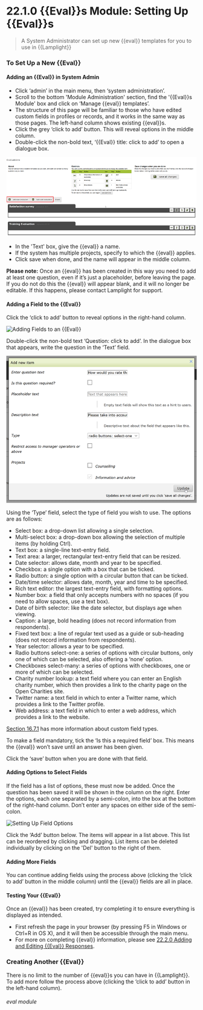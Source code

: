 # 22.1.0 {{Eval}}s Module: Setting Up {{Eval}}s

> A System Administrator can set up new {{eval}} templates for you to use in {{Lamplight}}



### To Set Up a New {{Eval}}

#### Adding an {{Eval}} in System Admin
- Click ‘admin’ in the main menu, then ‘system administration’.
- Scroll to the bottom 'Module Administration' section, find the '{{Eval}}s Module' box and click on ‘Manage {{eval}} templates’.
- The structure of this page will be familiar to those who have edited custom fields in profiles or records, and it works in the same way as those pages. The left-hand column shows existing {{eval}}s.
- Click the grey ‘click to add’ button. This will reveal options in the middle column.
- Double-click the non-bold text, ‘{{Eval}} title: click to add’ to open a dialogue box.

![Adding an {{Eval}} Template](22.1.0a.png)

- In the 'Text' box, give the {{eval}} a name.
- If the system has multiple projects, specify to which the {{eval}} applies.
- Click save when done, and the name will appear in the middle column.

**Please note:** Once an {{eval}} has been created in this way you need to add at least one question, even if it’s just a placeholder, before leaving the page. If you do not do this the {{eval}} will appear blank, and it will no longer be editable. If this happens, please contact Lamplight for support.

#### Adding a Field to the {{Eval}}

Click the ‘click to add’ button to reveal options in the right-hand column.

![Adding Fields to an {{Eval}}](22.1.0b.png)

Double-click the non-bold text ‘Question: click to add’.
In the dialogue box that appears, write the question in the ‘Text’ field.

![The {{Eval}} Fields Dialogue Box](22.1.0c.png)

Using the ‘Type’ field, select the type of field you wish to use. The options are as follows:
   - Select box: a drop-down list allowing a single selection.
   - Multi-select box: a drop-down box allowing the selection of multiple items (by holding Ctrl).
   - Text box: a single-line text-entry field.
   - Text area: a larger, rectangular text-entry field that can be resized.
   - Date selector: allows date, month and year to be specified.
   - Checkbox: a single option with a box that can be ticked.
   - Radio button: a single option with a circular button that can be ticked.
   - Date/time selector: allows date, month, year and time to be specified.
   - Rich text editor: the largest text-entry field, with formatting options.
   - Number box: a field that only accepts numbers with no spaces (if you need to allow spaces, use a text box).
   - Date of birth selector: like the date selector, but displays age when viewing.
   - Caption: a large, bold heading (does not record information from respondents).
   - Fixed text box: a line of regular text used as a guide or sub-heading (does not record information from respondents).
   - Year selector: allows a year to be specified.
   - Radio buttons select-one: a series of options with circular buttons, only one of which can be selected, also offering a ‘none’ option.
   - Checkboxes select-many: a series of options with checkboxes, one or more of which can be selected.
   - Charity number lookup: a text field where you can enter an English charity number, which then provides a link to the charity page on the Open Charities site.
   - Twitter name: a text field in which to enter a Twitter name, which provides a link to the Twitter profile.
   - Web address: a text field in which to enter a web address, which provides a link to the website.

[Section 16.7.1](/help/index/p/16.7.1) has more information about custom field types.

To make a field mandatory, tick the ‘Is this a required field’ box. This means the {{eval}} won’t save until an answer has been given.

Click the ‘save’ button when you are done with that field.

#### Adding Options to Select Fields
If the field has a list of options, these must now be added.  Once the question has been saved it will be shown in the column on the right.  Enter the options, each one separated by a semi-colon, into the box at the bottom of the right-hand column. Don’t enter any spaces on either side of the semi-colon.

![Setting Up Field Options](22.1.0d.png)

Click the ‘Add’ button below. The items will appear in a list above.  This list can be reordered by clicking and dragging.  List items can be deleted individually by clicking on the 'Del' button to the right of them.

#### Adding More Fields
You can continue adding fields using the process above (clicking the ‘click to add’ button in the middle column) until the {{eval}} fields are all in place.

#### Testing Your {{Eval}}  

Once an {{eval}} has been created, try completing it to ensure everything is displayed as intended. 
- First refresh the page in your browser (by pressing F5 in Windows or Ctrl+R in OS X), and it will then be accessible through the main menu. 
- For more on completing {{eval}} information, please see [22.2.0 Adding and Editing {{Eval}} Responses](/help/index/p/22.2.0).

### Creating Another {{Eval}}
There is no limit to the number of {{eval}}s you can have in {{Lamplight}}. To add more follow the process above (clicking the ‘click to add’ button in the left-hand column).


###### eval module

